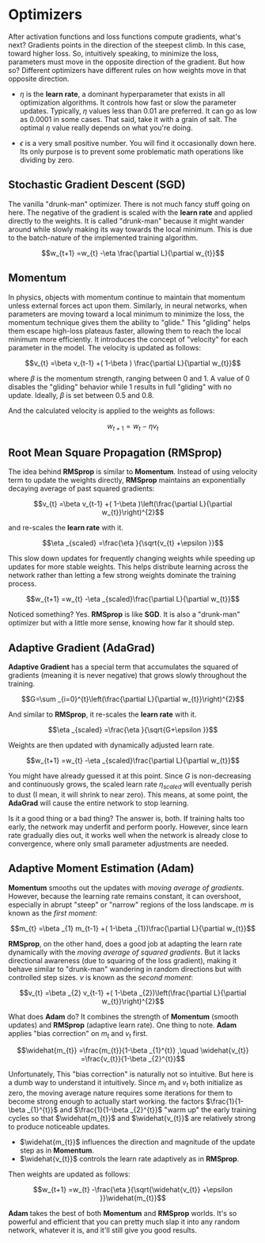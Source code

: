 # Optimizers
After activation functions and loss functions compute gradients, what's next? Gradients points in the direction of the steepest climb. In this case, toward higher loss. So, intuitively speaking, to minimize the loss, parameters must move in the opposite direction of the gradient. But how so? Different optimizers have different rules on how weights move in that opposite direction.

- $\eta$ is the **learn rate**, a dominant hyperparameter that exists in all optimization algorithms. It controls how fast or slow the parameter updates. Typically, $\eta$ values less than 0.01 are preferred. It can go as low as 0.0001 in some cases. That said, take it with a grain of salt. The optimal $\eta$ value really depends on what you're doing.

- $\epsilon$ is a very small positive number. You will find it occasionally down here. Its only purpose is to prevent some problematic math operations like dividing by zero.

## Stochastic Gradient Descent (SGD)

The vanilla "drunk-man" optimizer. There is not much fancy stuff going on here. The negative of the gradient is scaled with the **learn rate** and applied directly to the weights. It is called "drunk-man" because it might wander around while slowly making its way towards the local minimum. This is due to the batch-nature of the implemented training algorithm.

$$w_{t+1} =w_{t} -\eta \frac{\partial L}{\partial w_{t}}$$

## Momentum

In physics, objects with momentum continue to maintain that momentum unless external forces act upon them. Similarly, in neural networks, when parameters are moving toward a local minimum to minimize the loss, the momentum technique gives them the ability to "glide." This "gliding" helps them escape high-loss plateaus faster, allowing them to reach the local minimum more efficiently. It introduces the concept of "velocity" for each parameter in the model. The velocity is updated as follows:

$$v_{t} =\beta v_{t-1} +( 1-\beta ) \frac{\partial L}{\partial w_{t}}$$

where $\beta$ is the momentum strength, ranging between 0 and 1. A value of 0 disables the "gliding" behavior while 1 results in full "gliding" with no update. Ideally, $\beta$ is set between 0.5 and 0.8.

And the calculated velocity is applied to the weights as follows:

$$w_{t+1} =w_{t} -\eta v_{t}$$

## Root Mean Square Propagation (RMSprop)

The idea behind **RMSprop** is similar to **Momentum**. Instead of using velocity term to update the weights directly, **RMSprop** maintains an exponentially decaying average of past squared gradients:

```math
v_{t} =\beta v_{t-1} +( 1-\beta )\left(\frac{\partial L}{\partial w_{t}}\right)^{2}
```

and re-scales the **learn rate** with it.

```math
\eta _{scaled} =\frac{\eta }{\sqrt{v_{t} +\epsilon }}
```

This slow down updates for frequently changing weights while speeding up updates for more stable weights. This helps distribute learning across the network rather than letting a few strong weights dominate the training process.

```math
w_{t+1} =w_{t} -\eta _{scaled}\frac{\partial L}{\partial w_{t}}
```

Noticed something? Yes. **RMSprop** is like **SGD**. It is also a "drunk-man" optimizer but with a little more sense, knowing how far it should step.

## Adaptive Gradient (AdaGrad)

**Adaptive Gradient** has a special term that accumulates the squared of gradients (meaning it is never negative) that grows slowly throughout the training.

```math
G=\sum _{i=0}^{t}\left(\frac{\partial L}{\partial w_{t}}\right)^{2}
```

And similar to **RMSprop**, it re-scales the **learn rate** with it.

```math
\eta _{scaled} =\frac{\eta }{\sqrt{G+\epsilon }}
```

Weights are then updated with dynamically adjusted learn rate.

```math
w_{t+1} =w_{t} -\eta _{scaled}\frac{\partial L}{\partial w_{t}}
```

You might have already guessed it at this point. Since $G$ is non-decreasing and continuously grows, the scaled learn rate $\eta _{scaled}$ will eventually perish to dust (I mean, it will shrink to near zero). This means, at some point, the **AdaGrad** will cause the entire network to stop learning.

Is it a good thing or a bad thing? The answer is, both. If training halts too early, the network may underfit and perform poorly. However, since learn rate gradually dies out, it works well when the network is already close to convergence, where only small parameter adjustments are needed.

## Adaptive Moment Estimation (Adam)

**Momentum** smooths out the updates with *moving average of gradients*. However, because the learning rate remains constant, it can overshoot, especially in abrupt "steep" or "narrow" regions of the loss landscape. $m$ is known as the *first moment*:

```math
m_{t} =\beta _{1} m_{t-1} +( 1-\beta _{1})\frac{\partial L}{\partial w_{t}}
```

**RMSprop**, on the other hand, does a good job at adapting the learn rate dynamically with the *moving average of squared gradients*. But it lacks directional awareness (due to squaring of the loss gradient), making it behave similar to "drunk-man" wandering in random directions but with controlled step sizes. $v$ is known as the *second moment*:

```math
v_{t} =\beta _{2} v_{t-1} +( 1-\beta _{2})\left(\frac{\partial L}{\partial w_{t}}\right)^{2}
```

What does **Adam** do? It combines the strength of **Momentum** (smooth updates) and **RMSprop** (adaptive learn rate). One thing to note. **Adam** applies "bias correction" on $m_{t}$ and $v_{t}$ first.

```math
\widehat{m_{t}} =\frac{m_{t}}{1-\beta _{1}^{t}}
,\quad
\widehat{v_{t}} =\frac{v_{t}}{1-\beta _{2}^{t}}
```

Unfortunately, This "bias correction" is naturally not so intuitive. But here is a dumb way to understand it intuitively. Since $m_t$ and $v_t$ both initialize as zero, the moving average nature requires some iterations for them to become strong enough to actually start working. the factors $\frac{1}{1-\beta _{1}^{t}}$ and $\frac{1}{1-\beta _{2}^{t}}$ "warm up" the early training cycles so that $\widehat{m_{t}}$ and $\widehat{v_{t}}$ are relatively strong to produce noticeable updates.
- $\widehat{m_{t}}$ influences the direction and magnitude of the update step as in **Momentum**.
- $\widehat{v_{t}}$ controls the learn rate adaptively as in **RMSprop**.

Then weights are updated as follows:

```math
w_{t+1} =w_{t} -\frac{\eta }{\sqrt{\widehat{v_{t}} +\epsilon }}\widehat{m_{t}}
```

**Adam** takes the best of both **Momentum** and **RMSprop** worlds. It's so powerful and efficient that you can pretty much slap it into any random network, whatever it is, and it'll still give you good results.